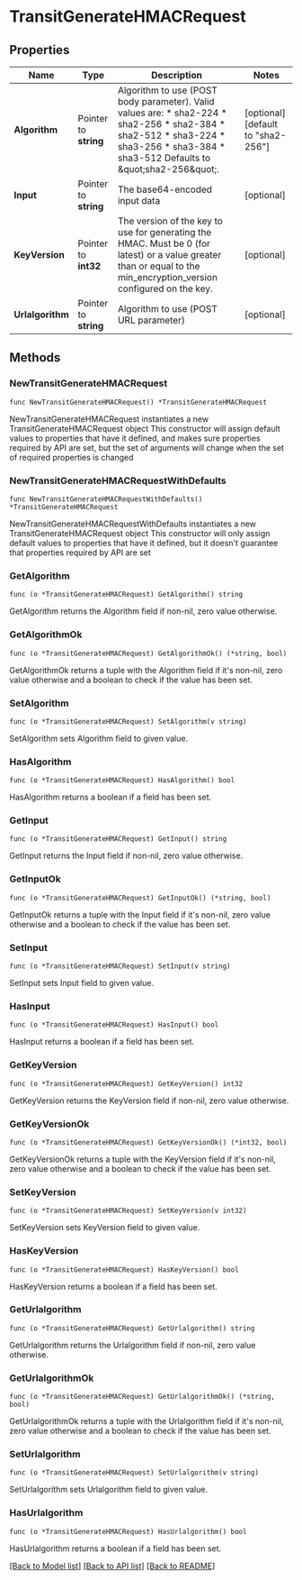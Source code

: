 # TransitGenerateHMACRequest

## Properties

Name | Type | Description | Notes
------------ | ------------- | ------------- | -------------
**Algorithm** | Pointer to **string** | Algorithm to use (POST body parameter). Valid values are: * sha2-224 * sha2-256 * sha2-384 * sha2-512 * sha3-224 * sha3-256 * sha3-384 * sha3-512 Defaults to \&quot;sha2-256\&quot;. | [optional] [default to "sha2-256"]
**Input** | Pointer to **string** | The base64-encoded input data | [optional] 
**KeyVersion** | Pointer to **int32** | The version of the key to use for generating the HMAC. Must be 0 (for latest) or a value greater than or equal to the min_encryption_version configured on the key. | [optional] 
**Urlalgorithm** | Pointer to **string** | Algorithm to use (POST URL parameter) | [optional] 

## Methods

### NewTransitGenerateHMACRequest

`func NewTransitGenerateHMACRequest() *TransitGenerateHMACRequest`

NewTransitGenerateHMACRequest instantiates a new TransitGenerateHMACRequest object
This constructor will assign default values to properties that have it defined,
and makes sure properties required by API are set, but the set of arguments
will change when the set of required properties is changed

### NewTransitGenerateHMACRequestWithDefaults

`func NewTransitGenerateHMACRequestWithDefaults() *TransitGenerateHMACRequest`

NewTransitGenerateHMACRequestWithDefaults instantiates a new TransitGenerateHMACRequest object
This constructor will only assign default values to properties that have it defined,
but it doesn't guarantee that properties required by API are set

### GetAlgorithm

`func (o *TransitGenerateHMACRequest) GetAlgorithm() string`

GetAlgorithm returns the Algorithm field if non-nil, zero value otherwise.

### GetAlgorithmOk

`func (o *TransitGenerateHMACRequest) GetAlgorithmOk() (*string, bool)`

GetAlgorithmOk returns a tuple with the Algorithm field if it's non-nil, zero value otherwise
and a boolean to check if the value has been set.

### SetAlgorithm

`func (o *TransitGenerateHMACRequest) SetAlgorithm(v string)`

SetAlgorithm sets Algorithm field to given value.

### HasAlgorithm

`func (o *TransitGenerateHMACRequest) HasAlgorithm() bool`

HasAlgorithm returns a boolean if a field has been set.

### GetInput

`func (o *TransitGenerateHMACRequest) GetInput() string`

GetInput returns the Input field if non-nil, zero value otherwise.

### GetInputOk

`func (o *TransitGenerateHMACRequest) GetInputOk() (*string, bool)`

GetInputOk returns a tuple with the Input field if it's non-nil, zero value otherwise
and a boolean to check if the value has been set.

### SetInput

`func (o *TransitGenerateHMACRequest) SetInput(v string)`

SetInput sets Input field to given value.

### HasInput

`func (o *TransitGenerateHMACRequest) HasInput() bool`

HasInput returns a boolean if a field has been set.

### GetKeyVersion

`func (o *TransitGenerateHMACRequest) GetKeyVersion() int32`

GetKeyVersion returns the KeyVersion field if non-nil, zero value otherwise.

### GetKeyVersionOk

`func (o *TransitGenerateHMACRequest) GetKeyVersionOk() (*int32, bool)`

GetKeyVersionOk returns a tuple with the KeyVersion field if it's non-nil, zero value otherwise
and a boolean to check if the value has been set.

### SetKeyVersion

`func (o *TransitGenerateHMACRequest) SetKeyVersion(v int32)`

SetKeyVersion sets KeyVersion field to given value.

### HasKeyVersion

`func (o *TransitGenerateHMACRequest) HasKeyVersion() bool`

HasKeyVersion returns a boolean if a field has been set.

### GetUrlalgorithm

`func (o *TransitGenerateHMACRequest) GetUrlalgorithm() string`

GetUrlalgorithm returns the Urlalgorithm field if non-nil, zero value otherwise.

### GetUrlalgorithmOk

`func (o *TransitGenerateHMACRequest) GetUrlalgorithmOk() (*string, bool)`

GetUrlalgorithmOk returns a tuple with the Urlalgorithm field if it's non-nil, zero value otherwise
and a boolean to check if the value has been set.

### SetUrlalgorithm

`func (o *TransitGenerateHMACRequest) SetUrlalgorithm(v string)`

SetUrlalgorithm sets Urlalgorithm field to given value.

### HasUrlalgorithm

`func (o *TransitGenerateHMACRequest) HasUrlalgorithm() bool`

HasUrlalgorithm returns a boolean if a field has been set.


[[Back to Model list]](../README.md#documentation-for-models) [[Back to API list]](../README.md#documentation-for-api-endpoints) [[Back to README]](../README.md)



